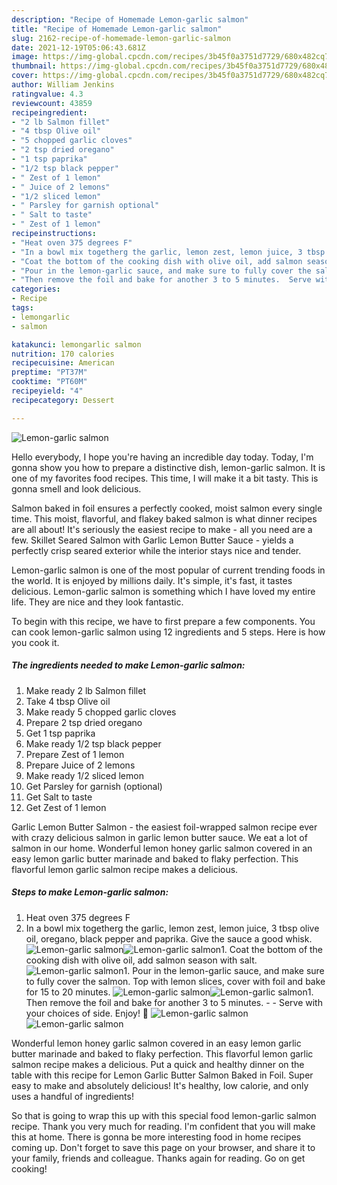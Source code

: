 ```yaml
---
description: "Recipe of Homemade Lemon-garlic salmon"
title: "Recipe of Homemade Lemon-garlic salmon"
slug: 2162-recipe-of-homemade-lemon-garlic-salmon
date: 2021-12-19T05:06:43.681Z
image: https://img-global.cpcdn.com/recipes/3b45f0a3751d7729/680x482cq70/lemon-garlic-salmon-recipe-main-photo.jpg
thumbnail: https://img-global.cpcdn.com/recipes/3b45f0a3751d7729/680x482cq70/lemon-garlic-salmon-recipe-main-photo.jpg
cover: https://img-global.cpcdn.com/recipes/3b45f0a3751d7729/680x482cq70/lemon-garlic-salmon-recipe-main-photo.jpg
author: William Jenkins
ratingvalue: 4.3
reviewcount: 43859
recipeingredient:
- "2 lb Salmon fillet"
- "4 tbsp Olive oil"
- "5 chopped garlic cloves"
- "2 tsp dried oregano"
- "1 tsp paprika"
- "1/2 tsp black pepper"
- " Zest of 1 lemon"
- " Juice of 2 lemons"
- "1/2 sliced lemon"
- " Parsley for garnish optional"
- " Salt to taste"
- " Zest of 1 lemon"
recipeinstructions:
- "Heat oven 375 degrees F"
- "In a bowl mix togetherg the garlic, lemon zest, lemon juice, 3 tbsp olive oil, oregano, black pepper and paprika. Give the sauce a good whisk."
- "Coat the bottom of the cooking dish with olive oil, add salmon season with salt."
- "Pour in the lemon-garlic sauce, and make sure to fully cover the salmon. Top with lemon slices, cover with foil and bake for 15 to 20 minutes."
- "Then remove the foil and bake for another 3 to 5 minutes.  Serve with your choices of side. Enjoy! 🥰"
categories:
- Recipe
tags:
- lemongarlic
- salmon

katakunci: lemongarlic salmon 
nutrition: 170 calories
recipecuisine: American
preptime: "PT37M"
cooktime: "PT60M"
recipeyield: "4"
recipecategory: Dessert

---
```



![Lemon-garlic salmon](https://img-global.cpcdn.com/recipes/3b45f0a3751d7729/680x482cq70/lemon-garlic-salmon-recipe-main-photo.jpg)

Hello everybody, I hope you're having an incredible day today. Today, I'm gonna show you how to prepare a distinctive dish, lemon-garlic salmon. It is one of my favorites food recipes. This time, I will make it a bit tasty. This is gonna smell and look delicious.

Salmon baked in foil ensures a perfectly cooked, moist salmon every single time. This moist, flavorful, and flakey baked salmon is what dinner recipes are all about! It's seriously the easiest recipe to make - all you need are a few. Skillet Seared Salmon with Garlic Lemon Butter Sauce - yields a perfectly crisp seared exterior while the interior stays nice and tender.

Lemon-garlic salmon is one of the most popular of current trending foods in the world. It is enjoyed by millions daily. It's simple, it's fast, it tastes delicious. Lemon-garlic salmon is something which I have loved my entire life. They are nice and they look fantastic.


To begin with this recipe, we have to first prepare a few components. You can cook lemon-garlic salmon using 12 ingredients and 5 steps. Here is how you cook it.

<!--inarticleads1-->

##### The ingredients needed to make Lemon-garlic salmon:

1. Make ready 2 lb Salmon fillet
1. Take 4 tbsp Olive oil
1. Make ready 5 chopped garlic cloves
1. Prepare 2 tsp dried oregano
1. Get 1 tsp paprika
1. Make ready 1/2 tsp black pepper
1. Prepare  Zest of 1 lemon
1. Prepare  Juice of 2 lemons
1. Make ready 1/2 sliced lemon
1. Get  Parsley for garnish (optional)
1. Get  Salt to taste
1. Get  Zest of 1 lemon


Garlic Lemon Butter Salmon - the easiest foil-wrapped salmon recipe ever with crazy delicious salmon in garlic lemon butter sauce. We eat a lot of salmon in our home. Wonderful lemon honey garlic salmon covered in an easy lemon garlic butter marinade and baked to flaky perfection. This flavorful lemon garlic salmon recipe makes a delicious. 

<!--inarticleads2-->

##### Steps to make Lemon-garlic salmon:

1. Heat oven 375 degrees F
1. In a bowl mix togetherg the garlic, lemon zest, lemon juice, 3 tbsp olive oil, oregano, black pepper and paprika. Give the sauce a good whisk.
<img src="//assets-global.cpcdn.com/assets/icons/button_play-2c75c40dde080a61004c1f40b05d8f140eaff45d7e9e6481dc71c63d2e7c4909.png" alt="Lemon-garlic salmon"><img src="//assets-global.cpcdn.com/assets/icons/button_play-2c75c40dde080a61004c1f40b05d8f140eaff45d7e9e6481dc71c63d2e7c4909.png" alt="Lemon-garlic salmon">1. Coat the bottom of the cooking dish with olive oil, add salmon season with salt.
<img src="//assets-global.cpcdn.com/assets/icons/button_play-2c75c40dde080a61004c1f40b05d8f140eaff45d7e9e6481dc71c63d2e7c4909.png" alt="Lemon-garlic salmon">1. Pour in the lemon-garlic sauce, and make sure to fully cover the salmon. Top with lemon slices, cover with foil and bake for 15 to 20 minutes.
<img src="//assets-global.cpcdn.com/assets/icons/button_play-2c75c40dde080a61004c1f40b05d8f140eaff45d7e9e6481dc71c63d2e7c4909.png" alt="Lemon-garlic salmon"><img src="//assets-global.cpcdn.com/assets/icons/button_play-2c75c40dde080a61004c1f40b05d8f140eaff45d7e9e6481dc71c63d2e7c4909.png" alt="Lemon-garlic salmon">1. Then remove the foil and bake for another 3 to 5 minutes. -  - Serve with your choices of side. Enjoy! 🥰
<img src="//assets-global.cpcdn.com/assets/icons/button_play-2c75c40dde080a61004c1f40b05d8f140eaff45d7e9e6481dc71c63d2e7c4909.png" alt="Lemon-garlic salmon"><img src="//assets-global.cpcdn.com/assets/icons/button_play-2c75c40dde080a61004c1f40b05d8f140eaff45d7e9e6481dc71c63d2e7c4909.png" alt="Lemon-garlic salmon">

Wonderful lemon honey garlic salmon covered in an easy lemon garlic butter marinade and baked to flaky perfection. This flavorful lemon garlic salmon recipe makes a delicious. Put a quick and healthy dinner on the table with this recipe for Lemon Garlic Butter Salmon Baked in Foil. Super easy to make and absolutely delicious! It's healthy, low calorie, and only uses a handful of ingredients! 

So that is going to wrap this up with this special food lemon-garlic salmon recipe. Thank you very much for reading. I'm confident that you will make this at home. There is gonna be more interesting food in home recipes coming up. Don't forget to save this page on your browser, and share it to your family, friends and colleague. Thanks again for reading. Go on get cooking!
